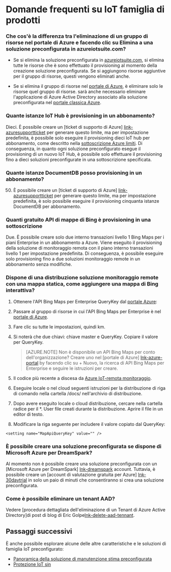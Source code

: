 <properties
  pageTitle="Famiglia di prodotti IoT Azure domande frequenti su | Microsoft Azure"
  description="Domande frequenti su IoT famiglia di prodotti"
  services=""
  suite="iot-suite"
  documentationCenter=""
  authors="aguilaaj"
  manager="timlt"
  editor=""/>

<tags
  ms.service="iot-suite"
  ms.devlang="na"
  ms.topic="article"
  ms.tgt_pltfrm="na"
  ms.workload="na"
  ms.date="09/26/2016"
  ms.author="araguila"/>
   
# <a name="frequently-asked-questions-for-iot-suite"></a>Domande frequenti su IoT famiglia di prodotti

### <a name="whats-the-difference-between-deleting-a-resource-group-in-the-azure-portal-and-clicking-delete-on-a-preconfigured-solution-in-azureiotsuitecom"></a>Che cos'è la differenza tra l'eliminazione di un gruppo di risorse nel portale di Azure e facendo clic su Elimina a una soluzione preconfigurata in azureiotsuite.com?

- Se si elimina la soluzione preconfigurata in [azureiotsuite.com][lnk-azureiotsuite], si elimina tutte le risorse che è sono effettuato il provisioning al momento della creazione soluzione preconfigurata. Se si aggiungono risorse aggiuntive per il gruppo di risorse, questi vengono eliminati anche. 

- Se si elimina il gruppo di risorse nel [portale di Azure][lnk-azure-portal], è eliminare solo le risorse quel gruppo di risorse. sarà anche necessario eliminare l'applicazione di Azure Active Directory associato alla soluzione preconfigurata nel [portale classica Azure][lnk-classic-portal].

### <a name="how-many-iot-hub-instances-can-i-provision-in-a-subscription"></a>Quante istanze IoT Hub è provisioning in un abbonamento? 

Dieci. È possibile creare un [ticket di supporto di Azure] [ link-azuresupportticket] per generare questo limite, ma per impostazione predefinita, è possibile solo eseguire il provisioning dieci IoT hub per abbonamento, come descritto nella [sottoscrizione Azure limiti][link-azuresublimits]. Di conseguenza, in quanto ogni soluzione preconfigurato esegue il provisioning di un nuovo IoT Hub, è possibile solo effettuare il provisioning fino a dieci soluzioni preconfigurate in una sottoscrizione specificata. 

### <a name="how-many-documentdb-instances-can-i-provision-in-a-subscription"></a>Quante istanze DocumentDB posso provisioning in un abbonamento?

50. È possibile creare un [ticket di supporto di Azure] [ link-azuresupportticket] per generare questo limite, ma per impostazione predefinita, è solo possibile eseguire il provisioning cinquanta istanze DocumentDB per abbonamento. 

### <a name="how-many-free-bing-maps-apis-can-i-provision-in-a-subscription"></a>Quanti gratuito API di mappe di Bing è provisioning in una sottoscrizione

Due. È possibile creare solo due interno transazioni livello 1 Bing Maps per i piani Enterprise in un abbonamento a Azure. Viene eseguito il provisioning della soluzione di monitoraggio remota con il piano interno transazioni livello 1 per impostazione predefinita. Di conseguenza, è possibile eseguire solo provisioning fino a due soluzioni monitoraggio remote in un abbonamento senza modifiche.

### <a name="i-have-a-remote-monitoring-solution-deployment-with-a-static-map-how-do-i-add-an-interactive-bing-map"></a>Dispone di una distribuzione soluzione monitoraggio remote con una mappa statica, come aggiungere una mappa di Bing interattiva? 
1. Ottenere l'API Bing Maps per Enterprise QueryKey dal [portale Azure][lnk-azure-portal]: 
 1. Passare al gruppo di risorse in cui l'API Bing Maps per Enterprise è nel [portale di Azure][lnk-azure-portal].
 2. Fare clic su tutte le impostazioni, quindi km. 
 3. Si noterà che due chiavi: chiave master e QueryKey. Copiare il valore per QueryKey.

     > [AZURE.NOTE] Non è disponibile un API Bing Maps per conto dell'organizzazione? Creare uno nel [portale di Azure] [ lnk-azure-portal] by facendo clic su + Nuovo, la ricerca di API Bing Maps per Enterprise e seguire le istruzioni per creare.

2. Il codice più recente a discesa da [Azure IoT-remota monitoraggio][lnk-remote-monitoring-github].

3. Eseguire locale o nel cloud seguenti istruzioni per la distribuzione di riga di comando nella cartella /docs/ nell'archivio di distribuzione. 

4. Dopo avere eseguito locale o cloud distribuzione, cercare nella cartella radice per il *. User file creati durante la distribuzione. Aprire il file in un editor di testo. 

5. Modificare la riga seguente per includere il valore copiato dal QueryKey: 
   
  `<setting name="MapApiQueryKey" value="" />`

### <a name="can-i-create-a-preconfigured-solution-if-i-have-microsoft-azure-for-dreamspark"></a>È possibile creare una soluzione preconfigurata se dispone di Microsoft Azure per DreamSpark?
Al momento non è possibile creare una soluzione preconfigurata con un [Microsoft Azure per DreamSpark] [ lnk-dreamspark] account. Tuttavia, è possibile creare un [account di valutazione gratuita per Azure] [ lnk-30daytrial] in solo un paio di minuti che consentiranno si crea una soluzione preconfigurata.

### <a name="how-do-i-delete-an-aad-tenant"></a>Come è possibile eliminare un tenant AAD?

Vedere [procedura dettagliata dell'eliminazione di un Tenant di Azure Active Directory]di post di blog di Eric Golpe[lnk-delete-aad-tennant].

## <a name="next-steps"></a>Passaggi successivi

È anche possibile esplorare alcune delle altre caratteristiche e le soluzioni di famiglia IoT preconfigurato:

- [Panoramica della soluzione di manutenzione stima preconfigurata][lnk-predictive-overview]
- [Protezione IoT sin][lnk-security-groundup]

[lnk-predictive-overview]: iot-suite-predictive-overview.md
[lnk-security-groundup]: securing-iot-ground-up.md

[link-azuresupportticket]: https://portal.azure.com/#blade/Microsoft_Azure_Support/HelpAndSupportBlade 
[link-azuresublimits]: https://azure.microsoft.com/documentation/articles/azure-subscription-service-limits/#iot-hub-limits
[lnk-azure-portal]: https://portal.azure.com
[lnk-azureiotsuite]: https://www.azureiotsuite.com/
[lnk-classic-portal]: https://manage.windowsazure.com
[lnk-remote-monitoring-github]: https://github.com/Azure/azure-iot-remote-monitoring 
[lnk-dreamspark]: https://www.dreamspark.com/Product/Product.aspx?productid=99 
[lnk-30daytrial]: https://azure.microsoft.com/free/
[lnk-delete-aad-tennant]: http://blogs.msdn.com/b/ericgolpe/archive/2015/04/30/walkthrough-of-deleting-an-azure-ad-tenant.aspx
